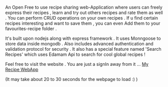 An Open Free to use recipe sharing web-Application where users can freely express their recipes , learn and try out others recipes and rate them as well .
You can perform CRUD operations on your own recipes . If u find certain recipes interesting and want to save them , you can even Add them to your favourites-recipe folder .


It's built upon nodejs along with express framework . It uses Monngoose to store data inside mongodb .
Also includes advanced authentication and validation protocol for security . 
It also has a special feature named 'Search Recipes' which uses Edamam Api to search for cool global recipes !


Feel free to visit the website . You are just a signIn away from it ...
<a href="https://recipe-sharing-webapp.onrender.com" >My Recipe WebApp</a>

(It may take about 20 to 30 seconds for the webpage to load :)  )
